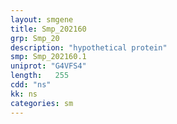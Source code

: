 ```yaml
---
layout: smgene
title: Smp_202160
grp: Smp_20
description: "hypothetical protein"
smp: Smp_202160.1
uniprot: "G4VFS4"
length:   255
cdd: "ns"
kk: ns
categories: sm
---
```

